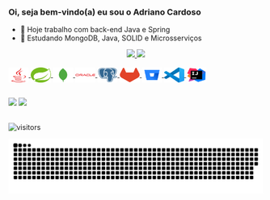 ### Oi, seja bem-vindo(a) eu sou o Adriano Cardoso 

- 🔭 Hoje trabalho com back-end Java e Spring
- 🌱 Estudando MongoDB, Java, SOLID e Microsserviços 

<div align="center" >
 <a href="https://github.com/Adriano-Cardoso">
  <img height="150em" src="https://github-readme-stats.vercel.app/api?username=Adriano-Cardoso&theme=dark&show_icons=true&include_all_commits=true"/>
  <img height="150em" src="https://github-readme-stats.vercel.app/api/top-langs/?username=Adriano-Cardoso&layout=compact&theme=dark"/>
</div>
 
<div style="display: inline_block"><br>
  <img align="center" alt="Java" height="30" width="40" src ="https://github.com/devicons/devicon/blob/master/icons/java/java-plain.svg"/>
  <img align="center" alt="Spring" height="30" width="40" src="https://github.com/devicons/devicon/blob/master/icons/spring/spring-original.svg"/>
  <img align="center" alt="Mongodb" height="30" width="40" src="https://github.com/devicons/devicon/blob/master/icons/mongodb/mongodb-plain.svg"/>
  <img align="center" alt="Oracle" height="30" width="40" src="https://github.com/devicons/devicon/blob/master/icons/oracle/oracle-original.svg"/>
  <img align="center" alt="Postgresql" height="30" width="40" src="https://github.com/devicons/devicon/blob/master/icons/postgresql/postgresql-plain.svg"/>
  <img align="center" alt="Gitlab" height="30" width="40" src="https://github.com/devicons/devicon/blob/master/icons/gitlab/gitlab-plain.svg"/>
  <img align="center" alt="Bitbucket" height="30" width="40" src="https://github.com/devicons/devicon/blob/master/icons/bitbucket/bitbucket-original.svg"/>
   <img align="center" alt="Vscode" height="30" width="40" src="https://github.com/devicons/devicon/blob/master/icons/vscode/vscode-original.svg"/>
  <img align="center" alt="Intellij" height="30" width="40" src="https://github.com/devicons/devicon/blob/master/icons/intellij/intellij-original.svg"/>
</div>
  
  ##
  
  <div>
    <a href="https://www.linkedin.com/in/adriano-santos-goulart/" target="_blank"><img src="https://img.shields.io/badge/LinkedIn-0077B5?style=for-the-badge&logo=linkedin&logoColor=white"></img></a>
   <a href="mailto:goularta97@gmail.com" target="_blank"><img src="https://img.shields.io/badge/Gmail-D14836?style=for-the-badge&logo=gmail&logoColor=white"></img></a>
  </div>
  
  <br/>
  
![visitors](https://visitor-badge.glitch.me/badge?page_id=Adriano-cardoso.Adriano-Cardoso)

  
![Snake animation](https://github.com/Adriano-Cardoso/Adriano-Cardoso/blob/output/github-contribution-grid-snake-dark.svg)
